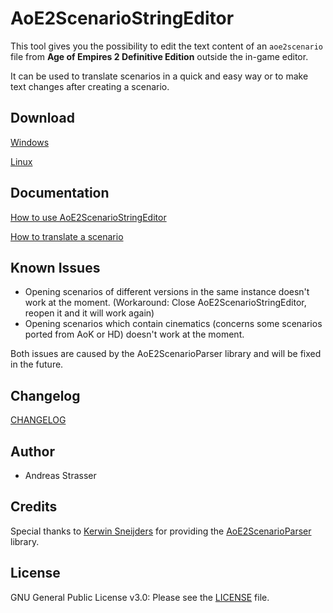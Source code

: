 # AoE2ScenarioStringEditor

This tool gives you the possibility to edit the text content of an `aoe2scenario` file from **Age of Empires 2
Definitive Edition**
outside the in-game editor.

It can be used to translate scenarios in a quick and easy way or to make text changes after creating a scenario.

## Download

[Windows](https://github.com/andistrasser/AoE2ScenarioStringEditor/raw/dev/build/windows/AoE2ScenarioStringEditor.zip)

[Linux](https://github.com/andistrasser/AoE2ScenarioStringEditor/raw/dev/build/linux/AoE2ScenarioStringEditor.zip)

## Documentation

[How to use AoE2ScenarioStringEditor](https://github.com/andistrasser/AoE2ScenarioStringEditor/blob/master/docs/DOC.md)

[How to translate a scenario](https://github.com/andistrasser/AoE2ScenarioStringEditor/blob/master/docs/TRANSLATE.md)

## Known Issues

- Opening scenarios of different versions in the same instance doesn't work at the moment. (Workaround: Close
  AoE2ScenarioStringEditor, reopen it and it will work again)
- Opening scenarios which contain cinematics (concerns some scenarios ported from AoK or HD) doesn't work at the moment.

Both issues are caused by the AoE2ScenarioParser library and will be fixed in the future.

## Changelog

[CHANGELOG](https://github.com/andistrasser/AoE2ScenarioStringEditor/blob/master/docs/CHANGELOG.md)

## Author

- Andreas Strasser

## Credits

Special thanks to [Kerwin Sneijders](https://github.com/KSneijders) for providing
the [AoE2ScenarioParser](https://github.com/KSneijders/AoE2ScenarioParser) library.

## License

GNU General Public License v3.0: Please see
the [LICENSE](https://github.com/andistrasser/AoE2ScenarioStringEditor/blob/master/LICENSE) file.
